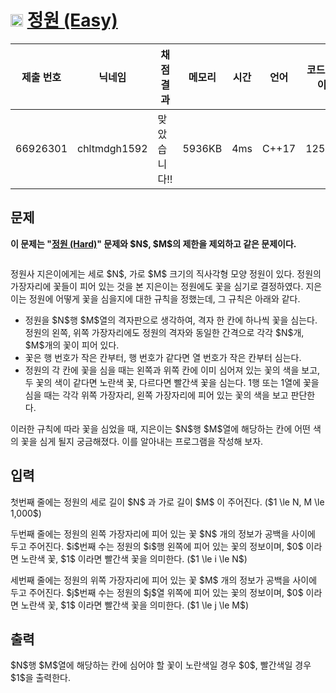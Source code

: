# <img width="20px"  src="https://d2gd6pc034wcta.cloudfront.net/tier/5.svg" class="solvedac-tier"> [정원 (Easy)](https://www.acmicpc.net/problem/24049) 

| 제출 번호 | 닉네임 | 채점 결과 | 메모리 | 시간 | 언어 | 코드 길이 |
|---|---|---|---|---|---|---|
|66926301|chltmdgh1592|맞았습니다!! |5936KB|4ms|C++17|1250B|

## 문제
<p><strong>이 문제는 "<a href="/problem/24050">정원 (Hard)</a>" 문제와 $N$, $M$의 제한을 제외하고 같은 문제이다.</strong></p>

<p style="text-align: center;"><img alt="" src="https://upload.acmicpc.net/956f649f-5bb4-4bd8-9f9a-df6a535d3cc4/-/preview/"></p>

<p>정원사 지은이에게는 세로 $N$, 가로 $M$ 크기의 직사각형 모양 정원이 있다. 정원의 가장자리에 꽃들이 피어 있는 것을 본 지은이는 정원에도 꽃을 심기로 결정하였다. 지은이는 정원에 어떻게 꽃을 심을지에 대한 규칙을 정했는데, 그 규칙은 아래와 같다.</p>

<ul>
	<li>정원을 $N$행 $M$열의 격자판으로 생각하여, 격자 한 칸에 하나씩 꽃을 심는다. 정원의 왼쪽, 위쪽 가장자리에도 정원의 격자와 동일한 간격으로 각각 $N$개, $M$개의 꽃이 피어 있다.</li>
	<li>꽃은 행 번호가 작은 칸부터, 행 번호가 같다면 열 번호가 작은 칸부터 심는다.</li>
	<li>정원의 각 칸에 꽃을 심을 때는 왼쪽과 위쪽 칸에 이미 심어져 있는 꽃의 색을 보고, 두 꽃의 색이 같다면 노란색 꽃, 다르다면 빨간색 꽃을 심는다. 1행 또는 1열에 꽃을 심을 때는 각각 위쪽 가장자리, 왼쪽 가장자리에 피어 있는 꽃의 색을 보고 판단한다.</li>
</ul>

<p>이러한 규칙에 따라 꽃을 심었을 때, 지은이는 $N$행 $M$열에 해당하는 칸에 어떤 색의 꽃을 심게 될지 궁금해졌다. 이를 알아내는 프로그램을 작성해 보자.</p>

## 입력
<p>첫번째 줄에는 정원의 세로 길이 $N$ 과 가로 길이 $M$ 이 주어진다. ($1 \le N, M \le 1,000$)</p>

<p>두번째 줄에는 정원의 왼쪽 가장자리에 피어 있는 꽃 $N$ 개의 정보가 공백을 사이에 두고 주어진다. $i$번째 수는 정원의 $i$행 왼쪽에 피어 있는 꽃의 정보이며, $0$ 이라면 노란색 꽃, $1$ 이라면 빨간색 꽃을 의미한다. ($1 \le i \le N$)</p>

<p>세번째 줄에는 정원의 위쪽 가장자리에 피어 있는 꽃 $M$ 개의 정보가 공백을 사이에 두고 주어진다. $j$번째 수는 정원의 $j$열 위쪽에 피어 있는 꽃의 정보이며, $0$ 이라면 노란색 꽃, $1$ 이라면 빨간색 꽃을 의미한다. ($1 \le j \le M$)</p>

## 출력
<p>$N$행 $M$열에 해당하는 칸에 심어야 할 꽃이 노란색일 경우 $0$, 빨간색일 경우 $1$을 출력한다.</p>

